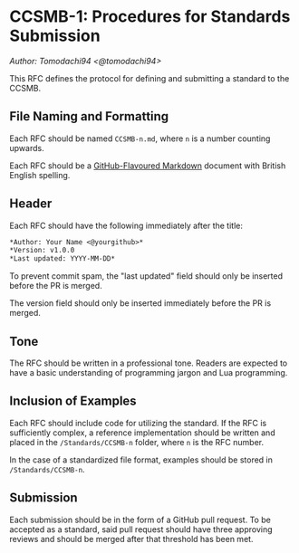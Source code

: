 # CCSMB-1: Procedures for Standards Submission

*Author: Tomodachi94 <@tomodachi94>*

This RFC defines the protocol for defining and submitting a standard to the CCSMB.

## File Naming and Formatting

Each RFC should be named `CCSMB-n.md`, where `n` is a number counting upwards.

Each RFC should be a [GitHub-Flavoured Markdown](https://github.github.com/gfm/) document with British English spelling.

## Header

Each RFC should have the following immediately after the title:

```md
*Author: Your Name <@yourgithub>*
*Version: v1.0.0
*Last updated: YYYY-MM-DD*
```

To prevent commit spam, the "last updated" field should only be inserted before the PR is merged.

The version field should only be inserted immediately before the PR is merged.

## Tone

The RFC should be written in a professional tone. Readers are expected to have a basic understanding of programming jargon and Lua programming.

## Inclusion of Examples

Each RFC should include code for utilizing the standard. If the RFC is sufficiently complex, a reference implementation should be written and placed in the `/Standards/CCSMB-n` folder, where `n` is the RFC number.

In the case of a standardized file format, examples should be stored in `/Standards/CCSMB-n`.

## Submission

Each submission should be in the form of a GitHub pull request. To be accepted as a standard, said pull request should have three approving reviews and should be merged after that threshold has been met.

